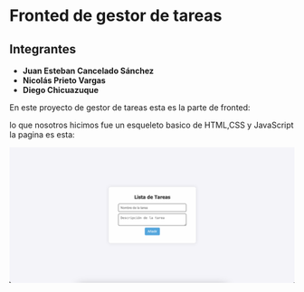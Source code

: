 # Fronted de gestor de tareas

## Integrantes

- **Juan Esteban Cancelado Sánchez**
- **Nicolás Prieto Vargas**
- **Diego Chicuazuque**

En este proyecto de gestor de tareas esta es la parte de fronted:

lo que nosotros hicimos fue un esqueleto basico de HTML,CSS y JavaScript la pagina es esta:

![pagina gestor tareas](imag.png)
